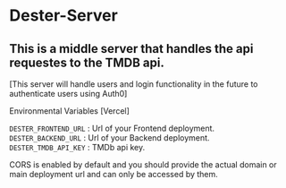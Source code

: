 # Dester-Server

## This is a middle server that handles the api requestes to the TMDB api.

[This server will handle users and login functionality in the future to authenticate users using Auth0]

Environmental Variables [Vercel]

`DESTER_FRONTEND_URL` : Url of your Frontend deployment.<br>
`DESTER_BACKEND_URL` : Url of your Backend deployment.<br>
`DESTER_TMDB_API_KEY` : TMDb api key.

CORS is enabled by default and you should provide the actual domain or main deployment url and can only be accessed by them.

